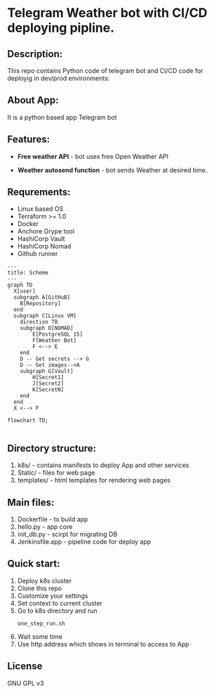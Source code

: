 # Telegram Weather bot with CI/CD deploying pipline. 

## Description:
This repo contains Python code of telegram bot and CI/CD code for deployig in dev/prod environments:

## About App:
It is a python based app Telegram bot

## Features:

- **Free weather API** - bot uses free Open Weather API

- **Weather autosend function** - bot sends  Weather at desired time.




## Requrements: 
  - Linux based OS
  - Terraform >= 1.0
  - Docker
  - Anchore Grype tool 
  - HashiCorp Vault
  - HashiCorp Nomad
  - Github runner


```mermaid
---
title: Scheme
---
graph TD
  X[user]
  subgraph A[GitHuB]
    B[Repository]
  end
  subgraph C[Linux VM]
    direction TB
    subgraph D[NOMAD]
        E[PostgreSQL 15]
        F[Weather Bot]
        F <--> E
    end
    D -- Get secrets --> G 
    D -- Get images-->A
    subgraph G[Vault]
        H[Secret1]
        J[Secret2]
        K[SecretN]
    end
  end
  X <--> F
```

```mermaid
flowchart TD;
  

```




## Directory structure:
1. k8s/ - contains manifests to deploy App and other services
2. Static/ - files for web page
3. templates/ - html templates for rendering web pages

## Main files:
1. Dockerfile - to build app
2. hello.py - app core
3. init_db.py - scirpt for migrating DB
4. Jenkinsfile.app - pipeline code for deploy app

## Quick start:
1. Deploy k8s cluster
2. Clone this repo
3. Customize your settings
4. Set context to current cluster
5. Go to k8s directory and run
    ```
    one_step_run.sh
    ```
6. Wait some time
7. Use http address which shows in terminal to access to App




## License
GNU GPL v3